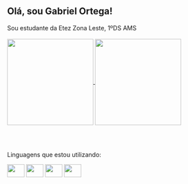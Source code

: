 ## Olá, sou Gabriel Ortega!
Sou estudante da Etez Zona Leste, 1ºDS AMS
<br>
<br>
<a href="https://github.com/GabrielOrtega23/github-readme-stats">
  <img height=200 align="center" src="https://github-readme-stats.vercel.app/api?username=GabrielOrtega23&show_icons=true&theme=radical" />
</a>
<a href="https://github.com/GabrielOrtega23/convoychat">
  <img height=200 align="center" src="https://github-readme-stats.vercel.app/api/top-langs/?username=GabrielOrtega23&layout=compact&theme=radical" />
</a>

##

<div style="display: inline_block"><br>
<p>Linguagens que estou utilizando:</p>
<img allign="center" height="30" width="40" src="https://cdn.jsdelivr.net/gh/devicons/devicon@latest/icons/html5/html5-original.svg" /> <img allign="center" height="30" width="40" src="https://cdn.jsdelivr.net/gh/devicons/devicon@latest/icons/css3/css3-original.svg" />
 <img allign="center" height="30" width="40" src="https://cdn.jsdelivr.net/gh/devicons/devicon@latest/icons/javascript/javascript-original.svg" />
 
 <img allign="center" height="30" width="40" src="https://cdn.jsdelivr.net/gh/devicons/devicon@latest/icons/java/java-original.svg" />         
                 
</div>
          
          
          


